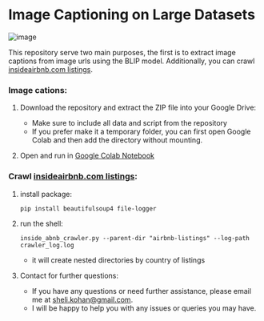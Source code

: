 # Image Captioning on Large Datasets

![image](https://github.com/shelikohan/img-caption-abnb-public-/assets/50539882/e379a8b5-1b73-46c6-874a-51d8986c6556)

This repository serve two main purposes, the first is to extract image captions from image urls using the BLIP model.
Additionally, you can crawl [insideairbnb.com listings](insideairbnb.com).

### Image cations:

1. Download the repository and extract the ZIP file into your Google Drive:
   - Make sure to include all data and script from the repository
   -  If you prefer make it a temporary folder,
      you can first open Google Colab and then add the directory without mounting.

2. Open and run in [Google Colab Notebook](https://github.com/shelikohan/img-caption-abnb-public/blob/main/image_captions_on_large_datasets.ipynb)

### Crawl [insideairbnb.com listings](insideairbnb.com):
1. install package:
   ```shell
   pip install beautifulsoup4 file-logger
   ```  
2. run the shell:
   ```shell
   inside_abnb_crawler.py --parent-dir "airbnb-listings" --log-path crawler_log.log 
   ```
   - it will create nested directories by country of listings


5. Contact for further questions:
   - If you have any questions or need further assistance, please email me at sheli.kohan@gmail.com.
   - I will be happy to help you with any issues or queries you may have.




